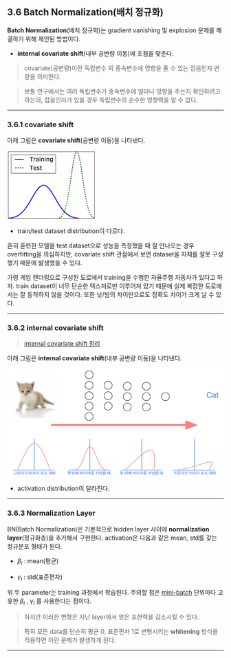 ## 3.6 Batch Normalization(배치 정규화)

**Batch Normalization**(배치 정규화)는 gradient vanishing 및 explosion 문제를 해결하기 위해 제안된 방법이다.

- **internal covariate shift**(내부 공변량 이동)에 초점을 맞춘다.

> covariate(공변량)이란 독립변수 외 종속변수에 영향을 줄 수 있는 잡음인자 변량을 의미한다.

> 보통 연구에서는 여러 독립변수가 종속변수에 얼마나 영향을 주는지 확인하려고 하는데, 잡음인자가 있을 경우 독립변수의 순수한 영향력을 알 수 없다.

---

### 3.6.1 covariate shift

아래 그림은 **covariate shift**(공변량 이동)을 나타낸다.

![covariate shift](images/covariate_shift.png)

- train/test dataset distribution이 다르다.

흔히 훈련한 모델을 test dataset으로 성능을 측정했을 때 잘 안나오는 경우 overfitting을 의심하지만, covariate shift 관점에서 보면 dataset을 자체를 잘못 구성했기 때문에 발생했을 수 있다.

가령 게임 렌더링으로 구성된 도로에서 training을 수행한 자율주행 자동차가 있다고 하자. train dataset이 너무 단순한 텍스처로만 이루어져 있기 때문에 실제 복잡한 도로에서는 잘 동작하지 않을 것이다. 또한 낮/밤의 차이만으로도 정확도 차이가 크게 날 수 있다.

---

### 3.6.2 internal covariate shift

> [internal covariate shift 정리](https://wegonnamakeit.tistory.com/47)

아래 그림은 **internal covariate shift**(내부 공변량 이동)을 나타낸다.

![internal covariate shift](images/internal_covariate_shift.png)

- activation distribution이 달라진다.

---

### 3.6.3 Normalization Layer

BN(Batch Normalization)은 기본적으로 hidden layer 사이에 **normalization layer**(정규화층)을 추가해서 구현한다. activation은 다음과 같은 mean, std를 갖는 정규분포 형태가 된다.

- ${\beta}_{i}$ : mean(평균)

- ${\gamma}_{i}$ : std(표준편차)

위 두 parameter는 training 과정에서 학습된다. 주의할 점은 <U>mini-batch</U> 단위마다 고유한 ${\beta}_{i}$ , ${\gamma}_{i}$ 를 사용한다는 점이다.

> 하지만 이러한 변형은 지난 layer에서 얻은 표현력을 감소시킬 수 있다.

> 특히 모든 data를 단순히 평균 0, 표준편차 1로 변형시키는 **whitening** 방식을 적용하면 이런 문제가 발생하게 된다.

---

